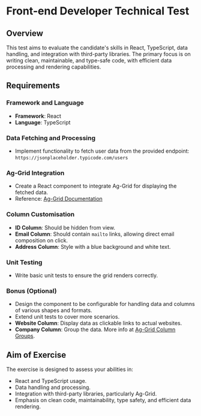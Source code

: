 # Front-end Developer Technical Test

## Overview
This test aims to evaluate the candidate's skills in React, TypeScript, data handling, and integration with third-party libraries. The primary focus is on writing clean, maintainable, and type-safe code, with efficient data processing and rendering capabilities.

## Requirements

### Framework and Language
- **Framework**: React
- **Language**: TypeScript

### Data Fetching and Processing
- Implement functionality to fetch user data from the provided endpoint: `https://jsonplaceholder.typicode.com/users`

### Ag-Grid Integration
- Create a React component to integrate Ag-Grid for displaying the fetched data.
- Reference: [Ag-Grid Documentation](https://www.ag-grid.com/)

### Column Customisation
- **ID Column**: Should be hidden from view.
- **Email Column**: Should contain `mailto` links, allowing direct email composition on click.
- **Address Column**: Style with a blue background and white text.

### Unit Testing
- Write basic unit tests to ensure the grid renders correctly.

### Bonus (Optional)
- Design the component to be configurable for handling data and columns of various shapes and formats.
- Extend unit tests to cover more scenarios.
- **Website Column**: Display data as clickable links to actual websites.
- **Company Column**: Group the data. More info at [Ag-Grid Column Groups](https://www.ag-grid.com/react-data-grid/column-groups/).

## Aim of Exercise
The exercise is designed to assess your abilities in:
- React and TypeScript usage.
- Data handling and processing.
- Integration with third-party libraries, particularly Ag-Grid.
- Emphasis on clean code, maintainability, type safety, and efficient data rendering.
